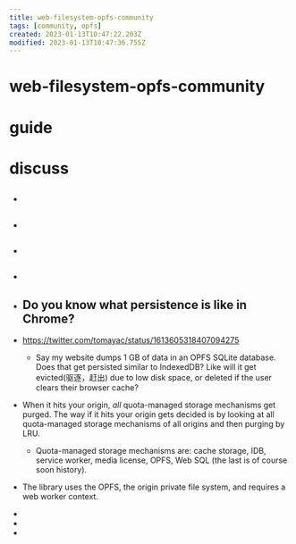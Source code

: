```yaml
---
title: web-filesystem-opfs-community
tags: [community, opfs]
created: 2023-01-13T10:47:22.203Z
modified: 2023-01-13T10:47:36.755Z
---
```


# web-filesystem-opfs-community




# guide

# discuss

- ## 

- ## 

- ## 

- ## 

- ## Do you know what persistence is like in Chrome? 
- https://twitter.com/tomayac/status/1613605318407094275
  - Say my website dumps 1 GB of data in an OPFS SQLite database. Does that get persisted similar to IndexedDB? Like will it get evicted(驱逐，赶出) due to low disk space, or deleted if the user clears their browser cache?
- When it hits your origin, _all_ quota-managed storage mechanisms get purged. The way if it hits your origin gets decided is by looking at all quota-managed storage mechanisms of all origins and then purging by LRU.
  - Quota-managed storage mechanisms are: cache storage, IDB, service worker, media license, OPFS, Web SQL (the last is of course soon history).
- The library uses the OPFS, the origin private file system, and requires a web worker context.
- 
- 
- 

